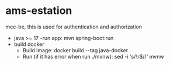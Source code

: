 # ams-estation
mec-be, this is used for authentication and authorization 
* java >= 17
  -run app: mvn spring-boot:run
* build docker
  - Build image: 
		 docker build --tag java-docker .
  - Run (if it has error when run ./mvnw): 
		 sed -i 's/\r$//' mvnw
